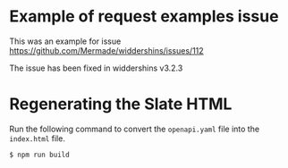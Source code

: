 # Example of request examples issue

This was an example for issue https://github.com/Mermade/widdershins/issues/112 

The issue has been fixed in widdershins v3.2.3

# Regenerating the Slate HTML

Run the following command to convert the `openapi.yaml` file into the `index.html` file.  

```bash
$ npm run build
```
